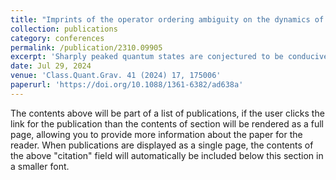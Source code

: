 ```yaml
---
title: "Imprints of the operator ordering ambiguity on the dynamics of perfect fluid dominated quantum Universe"
collection: publications
category: conferences
permalink: /publication/2310.09905
excerpt: 'Sharply peaked quantum states are conjectured to be conducive to the notion of a quantum-corrected spacetime. We investigate this conjecture for a flat-FLRW model with perfect fluid, where a generalized ordering scheme is considered for the gravitational Hamiltonian. We study the implications of different ordering choices on the dynamics of the quantum Universe. We demonstrate that the imprints of the operator ordering ambiguity are minimal, and quantum fluctuations are small in the case of sharply peaked states, leading to a consistent notion of a quantum-corrected spacetime defined via the expectation value of the scale factor. Surprisingly, the ordering imprints survive far away from the singularity through the quantum fluctuations in the quantum-corrected spacetime for broadly peaked states.'
date: Jul 29, 2024
venue: 'Class.Quant.Grav. 41 (2024) 17, 175006'
paperurl: 'https://doi.org/10.1088/1361-6382/ad638a'
---
```


The contents above will be part of a list of publications, if the user clicks the link for the publication than the contents of section will be rendered as a full page, allowing you to provide more information about the paper for the reader. When publications are displayed as a single page, the contents of the above "citation" field will automatically be included below this section in a smaller font.
